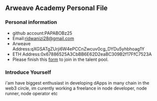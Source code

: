 ## Arweave Academy Personal File

### Personal information

- github account:PAPABOBz25
- Email:ridwanizi28@gmail.com
- Arweave Address:qXGSATgZUrji6W4ePCCnZwcuv0cg_DYDu5yhbhoag1Y
- ETH Address:0x67886525A3CbBB6E62D2eaBC309B2f17FfC7523A
- Please finish this [form](https://docs.google.com/forms/d/e/1FAIpQLSfWA5fIIcBgmRppm3jNz5vmf9Mai_QMVil-2pO4r7YKn_Zhtw/viewform?usp=sf_link) to join in the talent pool.

### Introduce Yourself
 i'am have biggest enthusiast in developing dApps in many chain in the web3 circle, im curently working a freelance in node developer, node runner, node operator etc
